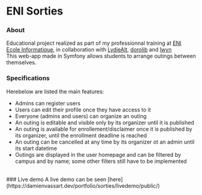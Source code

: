 # ENI Sorties
### About 
Educational project realized as part of my professionnal training at [ENI Ecole Informatique](https://www.eni-ecole.fr/), in collaboration with [LydieAlt](https://github.com/LydieAlt), [dorolib](https://github.com/dorolib) and [lwyn](https://github.com/EugenieFuchs) <br>
This web-app made in Symfony allows students to arrange outings between themselves. <br>
### Specifications
Herebelow are listed the main features:
- Admins can register users
- Users can edit their profile once they have access to it
- Everyone (admins and users) can organize an outing
- An outing is editable and visible only by its organizer until it is published
- An outing is available for enrollement/disclaimer once it is published by its organizer, until the enrollment deadline is reached
- An outing can be cancelled at any time by its organizer ot an admin until its start datetime
- Outings are displayed in the user homepage and can be filtered by campus and by name; some other filters still have to be implemented
<br>
### Live demo
A live demo can be seen [here](https://damienvassart.dev/portfolio/sorties/livedemo/public/)
